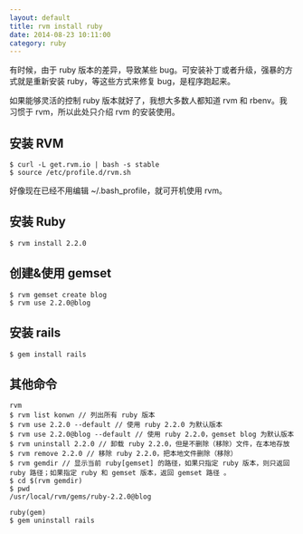 ```yaml
---
layout: default
title: rvm install ruby
date: 2014-08-23 10:11:00
category: ruby
---
```


有时候，由于 ruby 版本的差异，导致某些 bug。可安装补丁或者升级，强暴的方式就是重新安装 ruby，等这些方式来修复 bug，是程序跑起来。

如果能够灵活的控制 ruby 版本就好了，我想大多数人都知道 rvm 和 rbenv。我习惯于 rvm，所以此处只介绍 rvm 的安装使用。

## 安装 RVM

```
$ curl -L get.rvm.io | bash -s stable
$ source /etc/profile.d/rvm.sh
```

好像现在已经不用编辑 ~/.bash_profile，就可开机使用 rvm。

## 安装 Ruby

```
$ rvm install 2.2.0
```

## 创建&使用 gemset

```
$ rvm gemset create blog
$ rvm use 2.2.0@blog
```

## 安装 rails

```
$ gem install rails
```

## 其他命令

```
rvm
$ rvm list konwn // 列出所有 ruby 版本
$ rvm use 2.2.0 --default // 使用 ruby 2.2.0 为默认版本
$ rvm use 2.2.0@blog --default // 使用 ruby 2.2.0，gemset blog 为默认版本
$ rvm uninstall 2.2.0 // 卸载 ruby 2.2.0，但是不删除（移除）文件，在本地存放
$ rvm remove 2.2.0 // 移除 ruby 2.2.0，把本地文件删除（移除）
$ rvm gemdir // 显示当前 ruby[gemset] 的路径，如果只指定 ruby 版本，则只返回 ruby 路径；如果指定 ruby 和 gemset 版本，返回 gemset 路径 。
$ cd $(rvm gemdir)
$ pwd
/usr/local/rvm/gems/ruby-2.2.0@blog

ruby(gem)
$ gem uninstall rails

```

